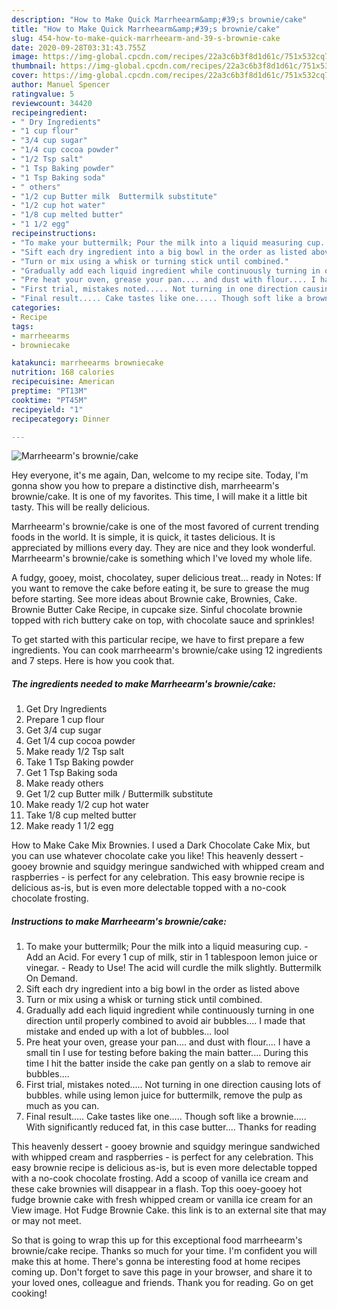 ```yaml
---
description: "How to Make Quick Marrheearm&amp;#39;s brownie/cake"
title: "How to Make Quick Marrheearm&amp;#39;s brownie/cake"
slug: 454-how-to-make-quick-marrheearm-and-39-s-brownie-cake
date: 2020-09-28T03:31:43.755Z
image: https://img-global.cpcdn.com/recipes/22a3c6b3f8d1d61c/751x532cq70/marrheearms-browniecake-recipe-main-photo.jpg
thumbnail: https://img-global.cpcdn.com/recipes/22a3c6b3f8d1d61c/751x532cq70/marrheearms-browniecake-recipe-main-photo.jpg
cover: https://img-global.cpcdn.com/recipes/22a3c6b3f8d1d61c/751x532cq70/marrheearms-browniecake-recipe-main-photo.jpg
author: Manuel Spencer
ratingvalue: 5
reviewcount: 34420
recipeingredient:
- " Dry Ingredients"
- "1 cup flour"
- "3/4 cup sugar"
- "1/4 cup cocoa powder"
- "1/2 Tsp salt"
- "1 Tsp Baking powder"
- "1 Tsp Baking soda"
- " others"
- "1/2 cup Butter milk  Buttermilk substitute"
- "1/2 cup hot water"
- "1/8 cup melted butter"
- "1 1/2 egg"
recipeinstructions:
- "To make your buttermilk; Pour the milk into a liquid measuring cup. Add an Acid. For every 1 cup of milk, stir in 1 tablespoon lemon juice or vinegar. Ready to Use! The acid will curdle the milk slightly. Buttermilk On Demand."
- "Sift each dry ingredient into a big bowl in the order as listed above"
- "Turn or mix using a whisk or turning stick until combined."
- "Gradually add each liquid ingredient while continuously turning in one direction until properly combined to avoid air bubbles.... I made that mistake and ended up with a lot of bubbles... lool"
- "Pre heat your oven, grease your pan.... and dust with flour.... I have a small tin I use for testing before baking the main batter.... During this time I hit the batter inside the cake pan gently on a slab to remove air bubbles...."
- "First trial, mistakes noted..... Not turning in one direction causing lots of bubbles. while using lemon juice for buttermilk, remove the pulp as much as you can."
- "Final result..... Cake tastes like one..... Though soft like a brownie..... With significantly reduced fat, in this case butter.... Thanks for reading"
categories:
- Recipe
tags:
- marrheearms
- browniecake

katakunci: marrheearms browniecake 
nutrition: 168 calories
recipecuisine: American
preptime: "PT13M"
cooktime: "PT45M"
recipeyield: "1"
recipecategory: Dinner

---
```



![Marrheearm&#39;s brownie/cake](https://img-global.cpcdn.com/recipes/22a3c6b3f8d1d61c/751x532cq70/marrheearms-browniecake-recipe-main-photo.jpg)

Hey everyone, it's me again, Dan, welcome to my recipe site. Today, I'm gonna show you how to prepare a distinctive dish, marrheearm&#39;s brownie/cake. It is one of my favorites. This time, I will make it a little bit tasty. This will be really delicious.

Marrheearm&#39;s brownie/cake is one of the most favored of current trending foods in the world. It is simple, it is quick, it tastes delicious. It is appreciated by millions every day. They are nice and they look wonderful. Marrheearm&#39;s brownie/cake is something which I've loved my whole life.

A fudgy, gooey, moist, chocolatey, super delicious treat… ready in Notes: If you want to remove the cake before eating it, be sure to grease the mug before starting. See more ideas about Brownie cake, Brownies, Cake. Brownie Butter Cake Recipe, in cupcake size. Sinful chocolate brownie topped with rich buttery cake on top, with chocolate sauce and sprinkles!


To get started with this particular recipe, we have to first prepare a few ingredients. You can cook marrheearm&#39;s brownie/cake using 12 ingredients and 7 steps. Here is how you cook that.

<!--inarticleads1-->

##### The ingredients needed to make Marrheearm&#39;s brownie/cake:

1. Get  Dry Ingredients
1. Prepare 1 cup flour
1. Get 3/4 cup sugar
1. Get 1/4 cup cocoa powder
1. Make ready 1/2 Tsp salt
1. Take 1 Tsp Baking powder
1. Get 1 Tsp Baking soda
1. Make ready  others
1. Get 1/2 cup Butter milk / Buttermilk substitute
1. Make ready 1/2 cup hot water
1. Take 1/8 cup melted butter
1. Make ready 1 1/2 egg


How to Make Cake Mix Brownies. I used a Dark Chocolate Cake Mix, but you can use whatever chocolate cake you like! This heavenly dessert - gooey brownie and squidgy meringue sandwiched with whipped cream and raspberries - is perfect for any celebration. This easy brownie recipe is delicious as-is, but is even more delectable topped with a no-cook chocolate frosting. 

<!--inarticleads2-->

##### Instructions to make Marrheearm&#39;s brownie/cake:

1. To make your buttermilk; Pour the milk into a liquid measuring cup. - Add an Acid. For every 1 cup of milk, stir in 1 tablespoon lemon juice or vinegar. - Ready to Use! The acid will curdle the milk slightly. Buttermilk On Demand.
1. Sift each dry ingredient into a big bowl in the order as listed above
1. Turn or mix using a whisk or turning stick until combined.
1. Gradually add each liquid ingredient while continuously turning in one direction until properly combined to avoid air bubbles.... I made that mistake and ended up with a lot of bubbles... lool
1. Pre heat your oven, grease your pan.... and dust with flour.... I have a small tin I use for testing before baking the main batter.... During this time I hit the batter inside the cake pan gently on a slab to remove air bubbles....
1. First trial, mistakes noted..... Not turning in one direction causing lots of bubbles. while using lemon juice for buttermilk, remove the pulp as much as you can.
1. Final result..... Cake tastes like one..... Though soft like a brownie..... With significantly reduced fat, in this case butter.... Thanks for reading


This heavenly dessert - gooey brownie and squidgy meringue sandwiched with whipped cream and raspberries - is perfect for any celebration. This easy brownie recipe is delicious as-is, but is even more delectable topped with a no-cook chocolate frosting. Add a scoop of vanilla ice cream and these cake brownies will disappear in a flash. Top this ooey-gooey hot fudge brownie cake with fresh whipped cream or vanilla ice cream for an View image. Hot Fudge Brownie Cake. this link is to an external site that may or may not meet. 

So that is going to wrap this up for this exceptional food marrheearm&#39;s brownie/cake recipe. Thanks so much for your time. I'm confident you will make this at home. There's gonna be interesting food at home recipes coming up. Don't forget to save this page in your browser, and share it to your loved ones, colleague and friends. Thank you for reading. Go on get cooking!
